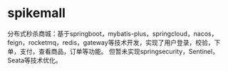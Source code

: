 # spikemall
分布式秒杀商城：基于springboot，mybatis-plus，springcloud，nacos，feign，rocketmq，redis，gateway等技术开发，实现了用户登录，校验，下单，支付，查看商品，订单等功能。
但暂未实现springsecurity，Sentinel，Seata等技术优化。
